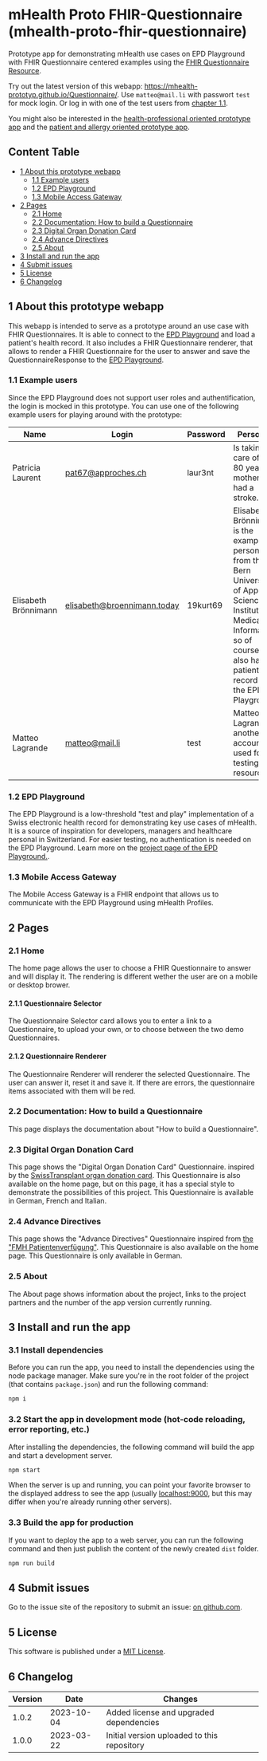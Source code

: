 # mHealth Proto FHIR-Questionnaire (mhealth-proto-fhir-questionnaire)

Prototype app for demonstrating mHealth use cases on EPD Playground with FHIR Questionnaire centered examples using the [FHIR Questionnaire Resource](https://hl7.org/fhir/r4b/questionnaire.html).

Try out the latest version of this webapp: https://mhealth-prototyp.github.io/Questionnaire/.
Use `matteo@mail.li` with passwort `test` for mock login. Or log in with one of the test users from [chapter 1.1](#1.1-example-users).

You might also be interested in the [health-professional oriented prototype app](https://github.com/mHealth-Prototyp/Basic-Prototyp) and the [patient and allergy oriented prototype app](https://github.com/mHealth-Prototyp/Allergy).

## Content Table

- [1 About this prototype webapp](#1-about-this-prototype-webapp)
  - [1.1 Example users](#1.1-example-users)
  - [1.2 EPD Playground](#1.3-epd-playground)
  - [1.3 Mobile Access Gateway](#1.4-mobile-access-gateway)
- [2 Pages](#2-pages)
  - [2.1 Home](#21-home)
  - [2.2 Documentation: How to build a Questionnaire](#22-documentation-how-to-build-a-questionnaire)
  - [2.3 Digital Organ Donation Card](#23-digital-organ-donation-card)
  - [2.4 Advance Directives](#24-advance-directives)
  - [2.5 About](#25-about)
- [3 Install and run the app](#3-install-and-run-the-app)
- [4 Submit issues](#4-submit-issues)
- [5 License](#5-license)
- [6 Changelog](#6-changelog)

## 1 About this prototype webapp

This webapp is intended to serve as a prototype around an use case with FHIR Questionnaires. It is able to connect to the [EPD Playground](#1.3-epd-playground) and load a patient's health record. It also includes a FHIR Questionnaire renderer, that allows to render a FHIR Questionnaire for the user to answer and save the QuestionnaireResponse to the [EPD Playground](#1.3-epd-playground).

### 1.1 Example users

Since the EPD Playground does not support user roles and authentification, the login is mocked in this prototype. You can use one of the following example users for playing around with the prototype:

<!-- prettier-ignore -->
|  Name                |  Login             |  Password  |  Personas  |
| -------------------- | ------------------ | ---------- | ---------- |
| Patricia Laurent     | pat67@approches.ch | laur3nt    | Is taking care of her 80 year old mother that had a stroke. |
| Elisabeth Brönnimann | elisabeth@broennimann.today | 19kurt69 | Elisabeth Brönnimann is the example persona from the Bern University of Applied Sciences Institute for Medical Informatics, so of course she also has a patient record on the EPD Playground.                                                                                                                                                                          |
| Matteo Lagrande      | matteo@mail.li  | test | Matteo Lagrande is another account used for testing resources.|

### 1.2 EPD Playground

The EPD Playground is a low-threshold "test and play" implementation of a Swiss electronic health record for demonstrating key use cases of mHealth. It is a source of inspiration for developers, managers and healthcare personal in Switzerland. For easier testing, no authentication is needed on the EPD Playground. Learn more on the [project page of the EPD Playground.](https://epdplayground.ch/index.php?title=Main_Page).

### 1.3 Mobile Access Gateway

The Mobile Access Gateway is a FHIR endpoint that allows us to communicate with the EPD Playground using mHealth Profiles.

## 2 Pages

### 2.1 Home

The home page allows the user to choose a FHIR Questionnaire to answer and will display it. The rendering is different wether the user are on a mobile or desktop brower.

#### 2.1.1 Questionnaire Selector

The Questionnaire Selector card allows you to enter a link to a Questionnaire, to upload your own, or to choose between the two demo Questionnaires.

#### 2.1.2 Questionnaire Renderer

The Questionnaire Renderer will renderer the selected Questionnaire. The user can answer it, reset it and save it. If there are errors, the questionnaire items associated with them will be red.

### 2.2 Documentation: How to build a Questionnaire

This page displays the documentation about "How to build a Questionnaire".

### 2.3 Digital Organ Donation Card

This page shows the "Digital Organ Donation Card" Questionnaire. inspired by the [SwissTransplant organ donation card](https://www.leben-ist-teilen.ch/spendekarte-ausfullen/). This Questionnaire is also available on the home page, but on this page, it has a special style to demonstrate the possibilities of this project. This Questionnaire is available in German, French and Italian.

### 2.4 Advance Directives

This page shows the "Advance Directives" Questionnaire inspired from [the "FMH Patientenverfügung"](https://www.fmh.ch/files/pdf27/fmh-patientenverfuegung-detailliert-de.pdf). This Questionnaire is also available on the home page. This Questionnaire is only available in German.

### 2.5 About

The About page shows information about the project, links to the project partners and the number of the app version currently running.

## 3 Install and run the app

### 3.1 Install dependencies

Before you can run the app, you need to install the dependencies using the node package manager. Make sure you're in the root folder of the project (that contains `package.json`) and run the following command:

```bash
npm i
```

### 3.2 Start the app in development mode (hot-code reloading, error reporting, etc.)

After installing the dependencies, the following command will build the app and start a development server.

```bash
npm start
```

When the server is up and running, you can point your favorite browser to the displayed address to see the app (usually [localhost:9000](http://localhost:9000), but this may differ when you're already running other servers).

### 3.3 Build the app for production

If you want to deploy the app to a web server, you can run the following command and then just publish the content of the newly created `dist` folder.

```bash
npm run build
```

## 4 Submit issues

Go to the issue site of the repository to submit an issue: [on github.com](https://github.com/mHealth-Prototyp/Questionnaire/issues).

## 5 License

This software is published under a [MIT License](LICENSE.txt).

## 6 Changelog

| Version | Date       | Changes                                     |
| ------- | ---------- | ------------------------------------------- |
| 1.0.2   | 2023-10-04 | Added license and upgraded dependencies     |
| 1.0.0   | 2023-03-22 | Initial version uploaded to this repository |
